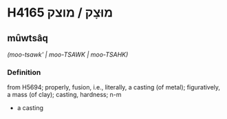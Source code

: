 # H4165 מוּצָק / מוצק

## mûwtsâq

_(moo-tsawk' | moo-TSAWK | moo-TSAHK)_

### Definition

from H5694; properly, fusion, i.e., literally, a casting (of metal); figuratively, a mass (of clay); casting, hardness; n-m

- a casting
